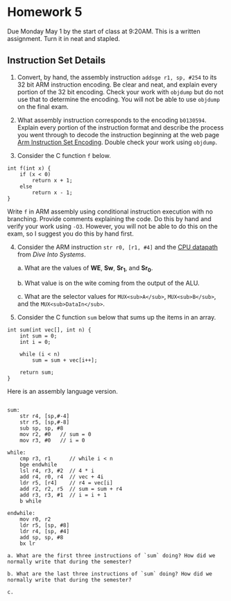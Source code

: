# Homework 5

Due Monday May 1 by the start of class at 9:20AM. This is a written 
assignment. Turn it in neat and stapled.  

## Instruction Set Details

1. Convert, by hand, the assembly instruction `addsge r1, sp, #254` to its
32 bit ARM instruction encoding.  Be clear and neat, and explain every 
portion of the 32 bit encoding.  Check your work with `objdump` but do not
use that to determine the encoding. You will not be able to use `objdump` 
on the final exam. 

2. What assembly instruction corresponds to the encoding `b0130594`.
Explain every portion of the instruction format and describe the process
you went through to decode the instruction beginning at the web page [Arm Instruction Set Encoding](https://developer.arm.com/documentation/ddi0406/c/Application-Level-Architecture/ARM-Instruction-Set-Encoding/ARM-instruction-set-encoding). Double check your work using `objdump`.

3. Consider the C function `f` below.
```
int f(int x) {
    if (x < 0)
        return x + 1;
    else
        return x - 1;
}
```
Write `f` in ARM assembly using conditional instruction execution
with no branching. Provide comments explaining the code. Do this by hand and verify your work using `-O3`. However, you will not be able to do this on the exam, so I suggest you do this by hand first. 

4. Consider the ARM instruction `str r0, [r1, #4]` and the [CPU datapath](https://diveintosystems.org/book/C5-Arch/_images/cpu.png) from *Dive Into Systems*.
 
    a. What are the values of **WE**, **Sw**, **Sr<sub>1</sub>**, and **Sr<sub>0</sub>**.

    b. What value is on the wite coming from the output of the ALU.

    c. What are the selector values for `MUX<sub>A</sub>`, `MUX<sub>B</sub>`, and the `MUX<sub>DataIn</sub>`. 	
 
5. Consider the C function `sum` below that sums up the items in an array.

```
int sum(int vec[], int n) {
    int sum = 0;
    int i = 0;

    while (i < n)
        sum = sum + vec[i++];

    return sum;
}
```

Here is an assembly language version.

```

sum:
    str r4, [sp,#-4]
    str r5, [sp,#-8]
    sub sp, sp, #8
    mov r2, #0   // sum = 0
    mov r3, #0   // i = 0

while:
    cmp r3, r1      // while i < n
    bge endwhile
    lsl r4, r3, #2  // 4 * i
    add r4, r0, r4  // vec + 4i
    ldr r5, [r4]    // r4 = vec[i]
    add r2, r2, r5  // sum = sum + r4
    add r3, r3, #1  // i = i + 1
    b while

endwhile:
    mov r0, r2
    ldr r5, [sp, #8]
    ldr r4, [sp, #4]
    add sp, sp, #8
    bx lr
``` 

    a. What are the first three instructions of `sum` doing? How did we normally write that during the semester?

    b. What are the last three instructions of `sum` doing? How did we normally write that during the semester?
	
	c.
